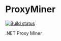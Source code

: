 # ProxyMiner
[![Build status](https://ci.appveyor.com/api/projects/status/voi6r3ra0dgcxwe5/branch/master?svg=true)](https://ci.appveyor.com/project/iborzenkov/proxyminer/branch/master)

.NET Proxy Miner
